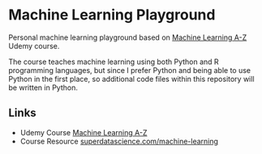 # Machine Learning Playground
Personal machine learning playground based on [Machine Learning A-Z](https://www.udemy.com/share/101WfWB0Aed1dXR3g=/) Udemy course.

The course teaches machine learning using both Python and R programming languages, but since I prefer Python and being able to use Python in the first place, so additional code files within this repository will be written in Python.

## Links
- Udemy Course [Machine Learning A-Z](https://www.udemy.com/share/101WfWB0Aed1dXR3g=/)
- Course Resource [superdatascience.com/machine-learning](https://www.superdatascience.com/pages/machine-learning)
